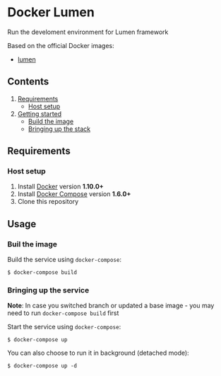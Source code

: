 # Docker Lumen

Run the develoment environment for Lumen framework

Based on the official Docker images:

* [lumen](https://lumen.laravel.com)

## Contents

1. [Requirements](#requirements)
   * [Host setup](#host-setup)
2. [Getting started](#getting-started)
   * [Build the image](#build-image)
   * [Bringing up the stack](#bringing-up-the-stack)

## Requirements

### Host setup

1. Install [Docker](https://www.docker.com/community-edition#/download) version **1.10.0+**
2. Install [Docker Compose](https://docs.docker.com/compose/install/) version **1.6.0+**
3. Clone this repository

## Usage

### Buil the image

Build the service using `docker-compose`:

```console
$ docker-compose build
```

### Bringing up the service

**Note**: In case you switched branch or updated a base image - you may need to run `docker-compose build` first

Start the service using `docker-compose`:

```console
$ docker-compose up
```

You can also choose to run it in background (detached mode):

```console
$ docker-compose up -d
```
